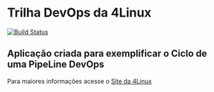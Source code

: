 # Trilha DevOps da 4Linux

<!-- Altere a Flag abaixo com sua URL do Travis -->
[![Build Status](https://travis-ci.com/kaylecadastros/DevOpsLab-HelloWorld.svg?branch=master)](https://travis-ci.com/kaylecadastros/DevOpsLab-HelloWorld)

## Aplicação criada para exemplificar o Ciclo de uma PipeLine DevOps


Para maiores informações acesse o [Site da 4Linux](https://www.4linux.com.br/cursos/devops)
